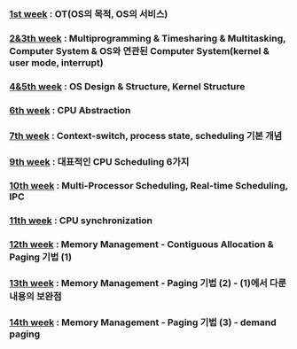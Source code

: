 ### [1st week](/CS/Operating_System/1st_week.md) : OT(OS의 목적, OS의 서비스)

### [2&3th week](/CS/Operating_System/2&3th_week.md) : Multiprogramming & Timesharing & Multitasking, Computer System & OS와 연관된 Computer System(kernel & user mode, interrupt)

### [4&5th week](/CS/Operating_System/4&5th_week.md) : OS Design & Structure, Kernel Structure

### [6th week](/CS/Operating_System/6th_week.md) : CPU Abstraction

### [7th week](/CS/Operating_System/7th_week.md) : Context-switch, process state, scheduling 기본 개념

### [9th week](/CS/Operating_System/9th_week.md) : 대표적인 CPU Scheduling 6가지

### [10th week](/CS/Operating_System/10th_week.md) : Multi-Processor Scheduling, Real-time Scheduling, IPC

### [11th week](/CS/Operating_System/11th_week.md) : CPU synchronization

### [12th week](/CS/Operating_System/12th_week.md) : Memory Management - Contiguous Allocation & Paging 기법 (1)

### [13th week](/CS/Operating_System/13th_week.md) : Memory Management - Paging 기법 (2) - (1)에서 다룬 내용의 보완점

### [14th week](/CS/Operating_System/14th_week.md) : Memory Management - Paging 기법 (3) - demand paging
